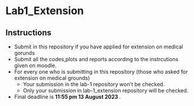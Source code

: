 # Lab1_Extension

## Instructions
- Submit in this repository if you have applied for extension on medical gorunds
- Submit all the codes,plots and reports according to the instrcutions given on moodle.
- For every one who is submitting in this repository (those who asked for extension on medical grounds)
  - Your submission in the lab-1 repository won't be checked.
  - Only your submission in lab-1_extension repository will be checked.
- Final deadline is <strong> 11:55 pm 13 August 2023 </strong>.
